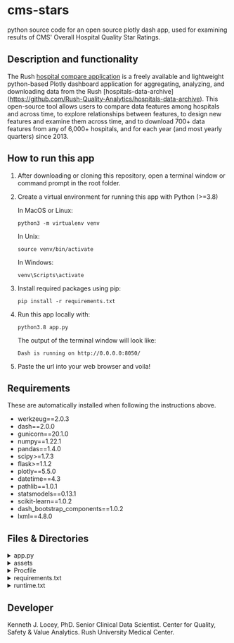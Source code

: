 # cms-stars
python source code for an open source plotly dash app, used for examining results of CMS' Overall Hospital Quality Star Ratings.

## Description and functionality

The Rush [hospital compare application](https://hospital-compare.herokuapp.com/) is a freely available and lightweight python-based Plotly dashboard application for aggregating, analyzing, and downloading data from the Rush [hospitals-data-archive] (https://github.com/Rush-Quality-Analytics/hospitals-data-archive). This open-source tool allows users to compare data features among hospitals and across time, to explore relationships between features, to design new features and examine them across time, and to download 700+ data features from any of 6,000+ hospitals, and for each year (and most yearly quarters) since 2013.

## How to run this app

1. After downloading or cloning this repository, open a terminal window or command prompt in the root folder.

2. Create a virtual environment for running this app with Python (>=3.8)

	In MacOS or Linux:
	  
	```
	python3 -m virtualenv venv
	
	```
	In Unix:
	
	```
	source venv/bin/activate
	
	```
	In Windows: 
	
	```
	venv\Scripts\activate
	```
3. Install required packages using pip:

	```
	pip install -r requirements.txt
	```

4. Run this app locally with:

	```
	python3.8 app.py
	```

	The output of the terminal window will look like:

	```
	Dash is running on http://0.0.0.0:8050/
	```
	
5. Paste the url into your web browser and voila!

## Requirements
These are automatically installed when following the instructions above.

* werkzeug==2.0.3
* dash==2.0.0
* gunicorn==20.1.0
* numpy==1.22.1
* pandas==1.4.0
* scipy>=1.7.3
* flask>=1.1.2
* plotly==5.5.0
* datetime==4.3
* pathlib==1.0.1
* statsmodels==0.13.1
* scikit-learn==1.0.2
* dash_bootstrap_components==1.0.2
* lxml==4.8.0

## Files & Directories

<details><summary>app.py</summary>	
The primary file for running the Rush hospital compare application. This file contains the entirety of source code for the app as well as many comments to explain the application's functionality.
</details>

<details><summary>assets</summary>
Files in this directory are used by the application to format its interface or are used as images in this README file. All files except `RUSH_full_color.jpg` were obtained from another open source Plotly Dash app (https://github.com/plotly/dash-sample-apps/tree/main/apps/dash-clinical-analytics/assets.): `Acumin-BdPro.otf`, `base.css`, `clinical-analytics.css`, - `plotly_logo.png`- `resizing.js`


- `Acumin-BdPro.otf`: An OpenType font file used by the application. 
- `base.css` A cascading style sheets (CSS) used by the application. CSS is a stylesheet language used to describe the presentation of a document written in HTML or XML.
- `clinical-analytics.css` An additional css file.
- `plotly_logo.png`
- `RUSH_full_color.jpg`
- `images_for_README`: A directory containing png files used in this README document.
</details>

<details><summary>Procfile</summary>	
This extensionless file is necessary for deployment on Heroku, and essentially tells Heroku how to handle web processes using the gunicorn server. The file contains a single line with the following: `web: gunicorn app:server`
</details>

<details><summary>requirements.txt</summary>		
This file lists all of the software libraries needed for the app to run. When deploying the app on Heroku, this file is used to set up the server with the libraries necessary for running the application. When used locally, this file tells pip which libraries need to be installed (i.e., `pip install -r requirements.txt`).
</details>

<details><summary>runtime.txt</summary>
This file is used when setting up the app to run on an online Heroku server. It contains a single line: `python-3.8.12, indicating the version of python to use. 
</details>

## Developer 
Kenneth J. Locey, PhD. Senior Clinical Data Scientist. Center for Quality, Safety & Value Analytics. Rush University Medical Center.